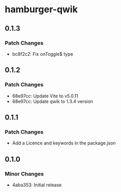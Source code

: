 # hamburger-qwik

## 0.1.3

### Patch Changes

- bc8f2c2: Fix onToggle$ type

## 0.1.2

### Patch Changes

- 68e97cc: Update Vite to v5.0.11
- 68e97cc: Update qwik to 1.3.4 version

## 0.1.1

### Patch Changes

- Add a Licence and keywords in the package.json

## 0.1.0

### Minor Changes

- 4aba353: Initial release
